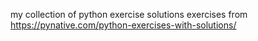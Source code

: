 my collection of python exercise solutions
exercises from https://pynative.com/python-exercises-with-solutions/
